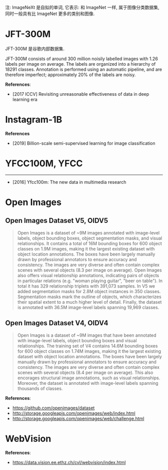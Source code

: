 注: ImageNeXt 是自拟的单词, 它表示: 和 ImageNet 一样, 属于图像分类数据集, 同时一般具有比 ImageNet 更多的类别和图像.

# JFT-300M
JFT-300M 是谷歌内部数据集.

JFT-300M consists of around 300 million noisily labelled images with 1.26 labels per image on average. The labels are organized into a hierarchy of 18291 classes. Annotation is performed using an automatic pipeline, and are therefore imperfect; approximately 20% of the labels are noisy.

**References**:
- [2017 ICCV] Revisiting unreasonable effectiveness of data in deep learning era


# Instagram-1B
**References**
- [2019] Billion-scale semi-supervised learning for image classification

#  YFCC100M, YFCC
----
- [2016] Yfcc100m: The new data in multimedia research

# Open Images

## Open Images Dataset V5, OIDV5
> Open Images is a dataset of ~9M images annotated with image-level labels, object bounding boxes, object segmentation masks, and visual relationships. It contains a total of 16M bounding boxes for 600 object classes on 1.9M images, making it the largest existing dataset with object location annotations. The boxes have been largely manually drawn by professional annotators to ensure accuracy and consistency. The images are very diverse and often contain complex scenes with several objects (8.3 per image on average). Open Images also offers visual relationship annotations, indicating pairs of objects in particular relations (e.g. "woman playing guitar", "beer on table"). In total it has 329 relationship triplets with 391,073 samples. In V5 we added segmentation masks for 2.8M object instances in 350 classes. Segmentation masks mark the outline of objects, which characterizes their spatial extent to a much higher level of detail. Finally, the dataset is annotated with 36.5M image-level labels spanning 19,969 classes.

## Open Images Dataset V4, OIDV4
> Open Images is a dataset of ~9M images that have been annotated with image-level labels, object bounding boxes and visual relationships. The training set of V4 contains 14.6M bounding boxes for 600 object classes on 1.74M images, making it the largest existing dataset with object location annotations. The boxes have been largely manually drawn by professional annotators to ensure accuracy and consistency. The images are very diverse and often contain complex scenes with several objects (8.4 per image on average). This also encorages structural image annotations, such as visual relationships. Moreover, the dataset is annotated with image-level labels spanning thousands of classes.

**References**:
- https://github.com/openimages/dataset
- http://storage.googleapis.com/openimages/web/index.html
- http://storage.googleapis.com/openimages/web/challenge.html

# WebVision
**References**:
- https://data.vision.ee.ethz.ch/cvl/webvision/index.html

